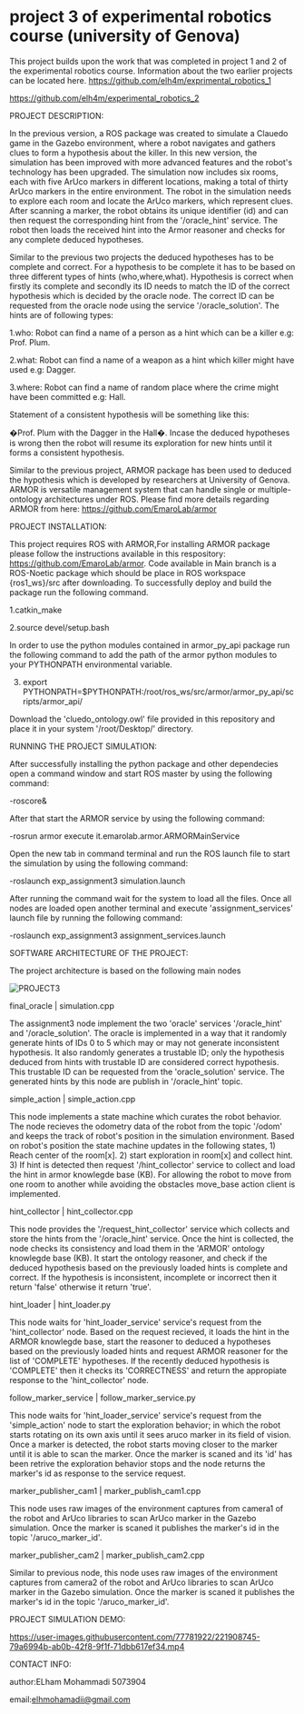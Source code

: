 # project 3 of experimental robotics course (university of Genova)
This project builds upon the work that was completed in project 1 and 2 of the experimental robotics course. Information about the two earlier projects can be located here.
https://github.com/elh4m/exprimental_robotics_1

https://github.com/elh4m/experimental_robotics_2

PROJECT DESCRIPTION:

In the previous version, a ROS package was created to simulate a Clauedo game in the Gazebo environment, where a robot navigates and gathers clues to form a hypothesis about the killer. In this new version, the simulation has been improved with more advanced features and the robot's technology has been upgraded. The simulation now includes six rooms, each with five ArUco markers in different locations, making a total of thirty ArUco markers in the entire environment.
The robot in the simulation needs to explore each room and locate the ArUco markers, which represent clues. After scanning a marker, the robot obtains its unique identifier (id) and can then request the corresponding hint from the '/oracle_hint' service. The robot then loads the received hint into the Armor reasoner and checks for any complete deduced hypotheses.

Similar to the previous two projects the deduced hypotheses has to be complete and correct. For a hypothesis to be complete it has to be based on three different types of hints (who,where,what). Hypothesis is correct when firstly its complete and secondly its ID needs to match the ID of the correct hypothesis which is decided by the oracle node. The correct ID can be requested from the oracle node using the service '/oracle_solution'. The hints are of following types:

1.who: Robot can find a name of a person as a hint which can be a killer e.g: Prof. Plum.

2.what: Robot can find a name of a weapon as a hint which killer might have used e.g: Dagger.

3.where: Robot can find a name of random place where the crime might have been committed e.g: Hall.

Statement of a consistent hypothesis will be something like this:

�Prof. Plum with the Dagger in the Hall�. Incase the deduced hypotheses is wrong then the robot will resume its exploration for new hints until it forms a consistent hypothesis.

Similar to the previous project, ARMOR package has been used to deduced the hypothesis which is developed by researchers at University of Genova. ARMOR is versatile management system that can handle single or multiple-ontology architectures under ROS. Please find more details regarding ARMOR from here: https://github.com/EmaroLab/armor

PROJECT INSTALLATION:

This project requires ROS with ARMOR,For installing ARMOR package please follow the instructions available in this respository: https://github.com/EmaroLab/armor.
Code available in Main branch is a ROS-Noetic package which should be place in ROS workspace {ros1_ws}/src after downloading.
To successfully deploy and build the package run the following command.

1.catkin_make

2.source devel/setup.bash

In order to use the python modules contained in armor_py_api package run the following command to add the path of the armor python modules to your PYTHONPATH environmental variable.

3. export PYTHONPATH=$PYTHONPATH:/root/ros_ws/src/armor/armor_py_api/scripts/armor_api/

Download the 'cluedo_ontology.owl' file provided in this repository and place it in your system '/root/Desktop/' directory.

RUNNING THE PROJECT SIMULATION:

After successfully installing the python package and other dependecies open a command window and start ROS master by using the following command:

-roscore&

After that start the ARMOR service by using the following command:


-rosrun armor execute it.emarolab.armor.ARMORMainService

Open the new tab in command terminal and run the ROS launch file to start the simulation by using the following command:

-roslaunch exp_assignment3 simulation.launch

After running the command wait for the system to load all the files. Once all nodes are loaded open another terminal and execute 'assignment_services' launch file by running the following command:

-roslaunch exp_assignment3 assignment_services.launch

SOFTWARE ARCHITECTURE OF THE PROJECT:

The project architecture is based on the following main nodes

![PROJECT3](https://user-images.githubusercontent.com/77781922/221897312-dde39740-4522-4d85-9112-28e22a940931.PNG)

final_oracle | simulation.cpp

The assignment3 node implement the two 'oracle' services '/oracle_hint' and '/oracle_solution'. The oracle is implemented in a way that it randomly generate hints of IDs 0 to 5 which may or may not generate inconsistent hypothesis. It also randomly generates a trustable ID; only the hypothesis deduced from hints with trustable ID are considered correct hypothesis. This trustable ID can be requested from the 'oracle_solution' service. The generated hints by this node are publish in '/oracle_hint' topic.

simple_action | simple_action.cpp

This node implements a state machine which curates the robot behavior. The node recieves the odometry data of the robot from the topic '/odom' and keeps the track of robot's position in the simulation environment. Based on robot's position the state machine updates in the following states, 1) Reach center of the room[x]. 2) start exploration in room[x] and collect hint. 3) If hint is detected then request '/hint_collector' service to collect and load the hint in armor knowlegde base (KB). For allowing the robot to move from one room to another while avoiding the obstacles move_base action client is implemented.

hint_collector | hint_collector.cpp

This node provides the '/request_hint_collector' service which collects and store the hints from the '/oracle_hint' service. Once the hint is collected, the node checks its consistency and load them in the 'ARMOR' ontology knowlegde base (KB). It start the ontology reasoner, and check if the deduced hypothesis based on the previously loaded hints is complete and correct. If the hypothesis is inconsistent, incomplete or incorrect then it return 'false' otherwise it return 'true'.

hint_loader | hint_loader.py

This node waits for 'hint_loader_service' service's request from the 'hint_collector' node. Based on the request recieved, it loads the hint in the ARMOR knowlegde base, start the reasoner to deduced a hypotheses based on the previously loaded hints and request ARMOR reasoner for the list of 'COMPLETE' hypotheses. If the recently deduced hypothesis is 'COMPLETE' then it checks its 'CORRECTNESS' and return the appropiate response to the 'hint_collector' node.

follow_marker_service | follow_marker_service.py

This node waits for 'hint_loader_service' service's request from the 'simple_action' node to start the exploration behavior; in which the robot starts rotating on its own axis until it sees aruco marker in its field of vision. Once a marker is detected, the robot starts moving closer to the marker until it is able to scan the marker. Once the marker is scaned and its 'id' has been retrive the exploration behavior stops and the node returns the marker's id as response to the service request.

marker_publisher_cam1 | marker_publish_cam1.cpp

This node uses raw images of the environment captures from camera1 of the robot and ArUco libraries to scan ArUco marker in the Gazebo simulation. Once the marker is scaned it publishes the marker's id in the topic '/aruco_marker_id'.

marker_publisher_cam2 | marker_publish_cam2.cpp

Similar to previous node, this node uses raw images of the environment captures from camera2 of the robot and ArUco libraries to scan ArUco marker in the Gazebo simulation. Once the marker is scaned it publishes the marker's id in the topic '/aruco_marker_id'.

PROJECT SIMULATION DEMO:



https://user-images.githubusercontent.com/77781922/221908745-79a6994b-ab0b-42f8-9f1f-71dbb617ef34.mp4





CONTACT INFO:

author:ELham Mohammadi 5073904

email:elhmohamadii@gmail.com







